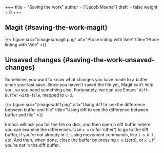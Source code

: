 +++
title = "Saving the work"
author = ["Jacob Moena"]
draft = false
weight = 8
+++

## Magit {#saving-the-work-magit}

{{< figure src="/images/magit.png" alt="Prose linting with Vale" title="Prose linting with Vale" >}}


## Unsaved changes {#saving-the-work-unsaved-changes}

Sometimes you want to know what changes you have made to a buffer since your last save. Since you haven’t saved the file yet, Magit can’t help you, so you need something else. Fortunately, we can use Emacs’ `diff-buffer-with-file`, mapped to `C-d`.

{{< figure src="/images/diff.png" alt="Using diff to see the difference between buffer and file" title="Using diff to see the difference between buffer and file" >}}

Emacs will ask you for the file on disk, and then open a diff buffer where you can examine the differences. Use `x o` (o for ‘other’) to go to the diff buffer, if you’re not already in it. Using movement commands, like `i o k l`, etc. And then, when done, close the buffer by pressing `x 0` (zero), or `x 1` if you’re not in the diff buffer.
